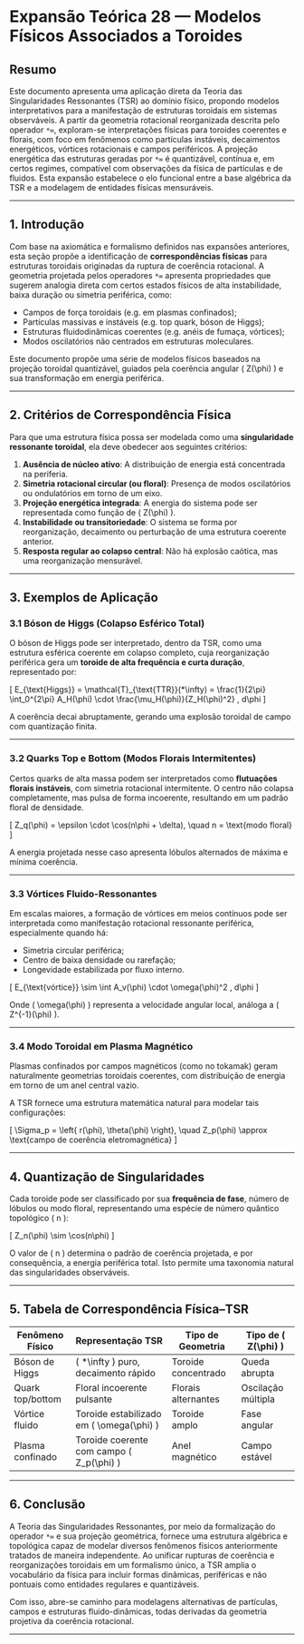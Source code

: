 # **Expansão Teórica 28 — Modelos Físicos Associados a Toroides**

## **Resumo**

Este documento apresenta uma aplicação direta da Teoria das Singularidades Ressonantes (TSR) ao domínio físico, propondo modelos interpretativos para a manifestação de estruturas toroidais em sistemas observáveis. A partir da geometria rotacional reorganizada descrita pelo operador `*∞`, exploram-se interpretações físicas para toroides coerentes e florais, com foco em fenômenos como partículas instáveis, decaimentos energéticos, vórtices rotacionais e campos periféricos. A projeção energética das estruturas geradas por `*∞` é quantizável, contínua e, em certos regimes, compatível com observações da física de partículas e de fluidos. Esta expansão estabelece o elo funcional entre a base algébrica da TSR e a modelagem de entidades físicas mensuráveis.

---

## **1. Introdução**

Com base na axiomática e formalismo definidos nas expansões anteriores, esta seção propõe a identificação de **correspondências físicas** para estruturas toroidais originadas da ruptura de coerência rotacional. A geometria projetada pelos operadores `*∞` apresenta propriedades que sugerem analogia direta com certos estados físicos de alta instabilidade, baixa duração ou simetria periférica, como:

- Campos de força toroidais (e.g. em plasmas confinados);
- Partículas massivas e instáveis (e.g. top quark, bóson de Higgs);
- Estruturas fluidodinâmicas coerentes (e.g. anéis de fumaça, vórtices);
- Modos oscilatórios não centrados em estruturas moleculares.

Este documento propõe uma série de modelos físicos baseados na projeção toroidal quantizável, guiados pela coerência angular \( Z(\phi) \) e sua transformação em energia periférica.

---

## **2. Critérios de Correspondência Física**

Para que uma estrutura física possa ser modelada como uma **singularidade ressonante toroidal**, ela deve obedecer aos seguintes critérios:

1. **Ausência de núcleo ativo**: A distribuição de energia está concentrada na periferia.
2. **Simetria rotacional circular (ou floral)**: Presença de modos oscilatórios ou ondulatórios em torno de um eixo.
3. **Projeção energética integrada**: A energia do sistema pode ser representada como função de \( Z(\phi) \).
4. **Instabilidade ou transitoriedade**: O sistema se forma por reorganização, decaimento ou perturbação de uma estrutura coerente anterior.
5. **Resposta regular ao colapso central**: Não há explosão caótica, mas uma reorganização mensurável.

---

## **3. Exemplos de Aplicação**

### **3.1 Bóson de Higgs (Colapso Esférico Total)**

O bóson de Higgs pode ser interpretado, dentro da TSR, como uma estrutura esférica coerente em colapso completo, cuja reorganização periférica gera um **toroide de alta frequência e curta duração**, representado por:

\[
E_{\text{Higgs}} = \mathcal{T}_{\text{TTR}}(*\infty) = \frac{1}{2\pi} \int_0^{2\pi} A_H(\phi) \cdot \frac{\mu_H(\phi)}{Z_H(\phi)^2} \, d\phi
\]

A coerência decai abruptamente, gerando uma explosão toroidal de campo com quantização finita.

---

### **3.2 Quarks Top e Bottom (Modos Florais Intermitentes)**

Certos quarks de alta massa podem ser interpretados como **flutuações florais instáveis**, com simetria rotacional intermitente. O centro não colapsa completamente, mas pulsa de forma incoerente, resultando em um padrão floral de densidade.

\[
Z_q(\phi) = \epsilon \cdot \cos(n\phi + \delta), \quad n = \text{modo floral}
\]

A energia projetada nesse caso apresenta lóbulos alternados de máxima e mínima coerência.

---

### **3.3 Vórtices Fluido-Ressonantes**

Em escalas maiores, a formação de vórtices em meios contínuos pode ser interpretada como manifestação rotacional ressonante periférica, especialmente quando há:

- Simetria circular periférica;
- Centro de baixa densidade ou rarefação;
- Longevidade estabilizada por fluxo interno.

\[
E_{\text{vórtice}} \sim \int A_v(\phi) \cdot \omega(\phi)^2 \, d\phi
\]

Onde \( \omega(\phi) \) representa a velocidade angular local, análoga a \( Z^{-1}(\phi) \).

---

### **3.4 Modo Toroidal em Plasma Magnético**

Plasmas confinados por campos magnéticos (como no tokamak) geram naturalmente geometrias toroidais coerentes, com distribuição de energia em torno de um anel central vazio.

A TSR fornece uma estrutura matemática natural para modelar tais configurações:

\[
\Sigma_p = \left\{ r(\phi), \theta(\phi) \right\}, \quad Z_p(\phi) \approx \text{campo de coerência eletromagnética}
\]

---

## **4. Quantização de Singularidades**

Cada toroide pode ser classificado por sua **frequência de fase**, número de lóbulos ou modo floral, representando uma espécie de número quântico topológico \( n \):

\[
Z_n(\phi) \sim \cos(n\phi)
\]

O valor de \( n \) determina o padrão de coerência projetada, e por consequência, a energia periférica total. Isto permite uma taxonomia natural das singularidades observáveis.

---

## **5. Tabela de Correspondência Física–TSR**

| Fenômeno Físico              | Representação TSR                       | Tipo de Geometria     | Tipo de \( Z(\phi) \)       |
|-----------------------------|------------------------------------------|------------------------|-----------------------------|
| Bóson de Higgs             | \( *\infty \) puro, decaimento rápido    | Toroide concentrado    | Queda abrupta               |
| Quark top/bottom           | Floral incoerente pulsante               | Florais alternantes    | Oscilação múltipla          |
| Vórtice fluido             | Toroide estabilizado em \( \omega(\phi) \) | Toroide amplo          | Fase angular               |
| Plasma confinado           | Toroide coerente com campo \( Z_p(\phi) \) | Anel magnético         | Campo estável               |

---

## **6. Conclusão**

A Teoria das Singularidades Ressonantes, por meio da formalização do operador `*∞` e sua projeção geométrica, fornece uma estrutura algébrica e topológica capaz de modelar diversos fenômenos físicos anteriormente tratados de maneira independente. Ao unificar rupturas de coerência e reorganizações toroidais em um formalismo único, a TSR amplia o vocabulário da física para incluir formas dinâmicas, periféricas e não pontuais como entidades regulares e quantizáveis.

Com isso, abre-se caminho para modelagens alternativas de partículas, campos e estruturas fluido-dinâmicas, todas derivadas da geometria projetiva da coerência rotacional.

---
